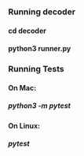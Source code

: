 ### Running decoder
#### cd decoder
#### python3 runner.py
###
### Running Tests
####
#### On Mac:
##### python3 -m pytest
###
#### On Linux:
##### pytest